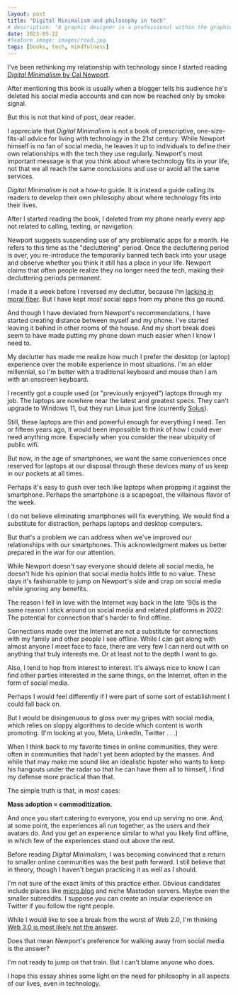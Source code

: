 ```yaml
---
layout: post
title: "Digital Minimalism and philosophy in tech"
# description: "A graphic designer is a professional within the graphic design and graphic arts industry."
date: 2023-05-22
#feature_image: images/road.jpg
tags: [books, tech, mindfulness]
---
```


I've been rethinking my relationship with technology since I started reading [*Digital Minimalism* by Cal Newport](https://www.amazon.com/Digital-Minimalism-Cal-Newport-audiobook/dp/B07LGDY5PC/ref=sr_1_1?crid=3CE9RED6KC5OE&keywords=digital+minimalism&qid=1653942102&sprefix=digital+minimalism%2Caps%2C139&sr=8-1). <!--more-->

After mentioning this book is usually when a blogger tells his audience he's deleted his social media accounts and can now be reached only by smoke signal.

But this is not that kind of post, dear reader.

I appreciate that *Digital Minimalism* is not a book of prescriptive, one-size-fits-all advice for living with technology in the 21st century. While Newport himself is no fan of social media, he leaves it up to individuals to define their own relationships with the tech they use regularly. Newport's most important message is that you think about where technology fits in your life, not that we all reach the same conclusions and use or avoid all the same services.

*Digital Minimalism* is not a how-to guide. It is instead a guide calling its readers to develop their own philosophy about where technology fits into their lives. 

After I started reading the book, I deleted from my phone nearly every app not related to calling, texting, or navigation.

Newport suggests suspending use of any problematic apps for a month. He refers to this time as the "decluttering" period. Once the decluttering period is over, you re-introduce the temporarily banned tech back into your usage and observe whether you think it still has a place in your life. Newport claims that often people realize they no longer need the tech, making their decluttering periods permanent.

I made it a week before I reversed my declutter, because I'm [lacking in moral fiber](https://www.youtube.com/watch?v=_Y2eCJeNgc0). But I have kept *most* social apps from my phone this go round. 

And though I have deviated from Newport's recommendations, I have started creating distance between myself and my phone. I've started leaving it behind in other rooms of the house. And my short break does seem to have made putting my phone down much easier when I know I need to.

My declutter has made me realize how much I prefer the desktop (or laptop) experience over the mobile experience in most situations. I'm an elder millennial, so I'm better with a traditional keyboard and mouse than I am with an onscreen keyboard.

I recently got a couple used (or "previously enjoyed") laptops through my job. The laptops are nowhere near the latest and greatest specs. They can't upgrade to Windows 11, but they run Linux just fine (currently [Solus](https://getsol.us/)).

Still, these laptops are thin and powerful enough for everything I need. Ten or fifteen years ago, it would been impossible to think of how I could ever need anything more. Especially when you consider the near ubiquity of public wifi.

But now, in the age of smartphones, we want the same conveniences once reserved for laptops at our disposal through these devices many of us keep in our pockets at all times.

Perhaps it's easy to gush over tech like laptops when propping it against the smartphone. Perhaps the smartphone is a scapegoat, the villainous flavor of the week. 

I do not believe eliminating smartphones will fix everything. We would find a substitute for distraction, perhaps laptops and desktop computers.

But that's a problem we can address when we've improved our relationships with our smartphones. This acknowledgment makes us better prepared in the war for our attention.

While Newport doesn't say everyone should delete all social media, he doesn't hide his opinion that social media holds little to no value. These days it's fashionable to jump on Newport's side and crap on social media while ignoring any benefits.

The reason I fell in love with the Internet way back in the late '90s is the same reason I stick around on social media and related platforms in 2022: The potential for connection that's harder to find offline.

Connections made over the Internet are not a substitute for connections with my family and other people I see offline. While I can get along with almost anyone I meet face to face, there are very few I can nerd out with on anything that truly interests me. Or at least not to the depth I want to go.

Also, I tend to hop from interest to interest. It's always nice to know I can find other parties interested in the same things, on the Internet, often in the form of social media.

Perhaps I would feel differently if I were part of some sort of establishment I could fall back on.

But I would be disingenuous to gloss over my gripes with social media, which relies on sloppy algorithms to decide which content is worth promoting. (I'm looking at you, Meta, LinkedIn, Twitter . . .)

When I think back to my favorite times in online communities, they were often in communities that hadn't yet been adopted by the masses. And while that may make me sound like an idealistic hipster who wants to keep his hangouts under the radar so that he can have them all to himself, I find my defense more practical than that. 

The simple truth is that, in most cases:

**Mass adoption = commoditization.**

And once you start catering to everyone, you end up serving no one. And, at some point, the experiences all run together, as the users and their avatars do. And you get an experience similar to what you likely find offline, in which few of the experiences stand out above the rest.

Before reading *Digital Minimalism*, I was becoming convinced that a return to smaller online communities was the best path forward. I still believe that in theory, though I haven't begun practicing it as well as I should.

I'm not sure of the exact limits of this practice either. Obvious candidates include places like [micro.blog](https://micro.blog) and niche Mastodon servers. Maybe even the smaller subreddits. I suppose you can create an insular experience on Twitter if you follow the right people.

While I would like to see a break from the worst of Web 2.0, I'm thinking [Web 3.0 is most likely not the answer](https://web3isgoinggreat.com/).

Does that mean Newport's preference for walking away from social media is the answer?

I'm not ready to jump on that train. But I can't blame anyone who does.

I hope this essay shines some light on the need for philosophy in all aspects of our lives, even in technology.
